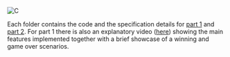 ![C](https://img.shields.io/badge/c-%2300599C.svg?style=for-the-badge&logo=c&logoColor=white)

Each folder contains the code and the specification details for [part 1](part%201/part1.pdf) and [part 2](part%202/part2.pdf). For part 1 there is also an explanatory video ([here](part%201/Part1Video.mp4)) showing the main features implemented together with a brief showcase of a winning and game over scenarios.

